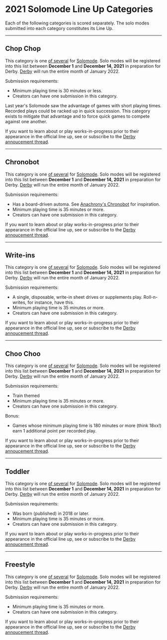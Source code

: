 # 2021 Solomode Line Up Categories
Each of the following categories is scored separately.  The solo modes submitted into each category constitutes its Line Up.

---

## Chop Chop
This category is one [of several](./categories.md) for [Solomode](./announcement-solomode.md).  Solo modes will be registered into this list between **December 1** and **December 14, 2021** in preparation for Derby.  [Derby](./announcement-derby.md) will run the entire month of January 2022.

Submission requirements:
* Minimum playing time is 30 minutes or less.
* Creators can have one submission in this category.

Last year's Solomode saw the advantage of games with short playing times.  Recorded plays could be racked up in quick succession.  This category exists to mitigate that advantage and to force quick games to compete against one another.

If you want to learn about or play works-in-progress prior to their appearance in the official line up, see or subscribe to the [Derby annoucement thread](./announcement-derby.md).

---

## Chronobot
This category is one [of several](./categories.md) for [Solomode](./announcement-solomode.md).  Solo modes will be registered into this list between **December 1** and **December 14, 2021** in preparation for Derby.  [Derby](./announcement-derby.md) will run the entire month of January 2022.

Submission requirements:
* Has a board-driven automa.  See [Anachrony's Chronobot](https://boardgamegeek.com/image/3037431/anachrony) for inspiration.
* Minimum playing time is 35 minutes or more.
* Creators can have one submission in this category.

If you want to learn about or play works-in-progress prior to their appearance in the official line up, see or subscribe to the [Derby annoucement thread](./announcement-derby.md).

---

## Write-ins
This category is one [of several](./categories.md) for [Solomode](./announcement-solomode.md).  Solo modes will be registered into this list between **December 1** and **December 14, 2021** in preparation for Derby.  [Derby](./announcement-derby.md) will run the entire month of January 2022.

Submission requirements:
* A single, disposable, write-in sheet drives or supplements play.  Roll-n-writes, for instance, have this.
* Minimum playing time is 35 minutes or more.
* Creators can have one submission in this category.

If you want to learn about or play works-in-progress prior to their appearance in the official line up, see or subscribe to the [Derby annoucement thread](./announcement-derby.md).

---

## Choo Choo
This category is one [of several](./categories.md) for [Solomode](./announcement-solomode.md).  Solo modes will be registered into this list between **December 1** and **December 14, 2021** in preparation for Derby.  [Derby](./announcement-derby.md) will run the entire month of January 2022.

Submission requirements:
* Train themed
* Minimum playing time is 35 minutes or more.
* Creators can have one submission in this category.

Bonus:
* Games whose minimum playing time is 180 minutes or more (think 18xx!) earn 1 additional point per recorded play.

If you want to learn about or play works-in-progress prior to their appearance in the official line up, see or subscribe to the [Derby annoucement thread](./announcement-derby.md).

---

## Toddler
This category is one [of several](./categories.md) for [Solomode](./announcement-solomode.md).  Solo modes will be registered into this list between **December 1** and **December 14, 2021** in preparation for Derby.  [Derby](./announcement-derby.md) will run the entire month of January 2022.

Submission requirements:
* Was born (published) in 2018 or later.
* Minimum playing time is 35 minutes or more.
* Creators can have one submission in this category.

If you want to learn about or play works-in-progress prior to their appearance in the official line up, see or subscribe to the [Derby annoucement thread](./announcement-derby.md).

---

## Freestyle
This category is one [of several](./categories.md) for [Solomode](./announcement-solomode.md).  Solo modes will be registered into this list between **December 1** and **December 14, 2021** in preparation for Derby.  [Derby](./announcement-derby.md) will run the entire month of January 2022.

Submission requirements:
* Minimum playing time is 35 minutes or more.
* Creators can have one submission in this category.

If you want to learn about or play works-in-progress prior to their appearance in the official line up, see or subscribe to the [Derby annoucement thread](./announcement-derby.md).
